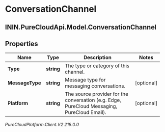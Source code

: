 # ConversationChannel

## ININ.PureCloudApi.Model.ConversationChannel

## Properties

|Name | Type | Description | Notes|
|------------ | ------------- | ------------- | -------------|
| **Type** | **string** | The type or category of this channel. | |
| **MessageType** | **string** | Message type for messaging conversations. | [optional] |
| **Platform** | **string** | The source provider for the conversation (e.g. Edge, PureCloud Messaging, PureCloud Email). | [optional] |



_PureCloudPlatform.Client.V2 218.0.0_
